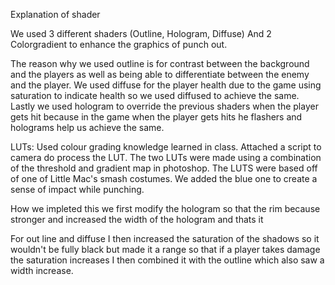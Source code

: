 Explanation of shader

We used 3 different shaders (Outline, Hologram, Diffuse) And 2 Colorgradient to enhance the graphics of punch out.

The reason why we used outline is for contrast between the background and the players as well as being able to differentiate between the enemy and the player. We used diffuse for the player health due to the game using saturation to indicate health so we used diffused to achieve the same. Lastly we used hologram to override the previous shaders when the player gets hit because in the game when the player gets hits he flashers and holograms help us achieve the same.

LUTs: Used colour grading knowledge learned in class. Attached a script to camera do process the LUT. The two LUTs were made using a combination of the threshold and gradient map in photoshop. The LUTS were based off of one of Little Mac's smash costumes. We added the blue one to create a sense of impact while punching.


How we impleted this we first modify the hologram so that the rim because stronger and increased the width of the hologram and thats it

For out line and diffuse I then increased the saturation of the shadows so it wouldn't be fully black but made it a range so that if a player takes damage the saturation increases I then combined it with the outline which also saw a width increase.


